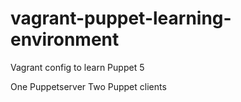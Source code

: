 # vagrant-puppet-learning-environment
Vagrant config to learn Puppet 5

One Puppetserver
Two Puppet clients
